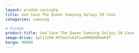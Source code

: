 ```yaml
---
layout: produk-casinghp
title: God Save The Queen Samsung Galaxy S9 Case
categories: samsung

# Produk
product-title: God Save The Queen Samsung Galaxy S9 Case
image-drive: 1pC112bN-HFVxw7sA1Fza4RMO66MUmK9T
harga: 90000
---
```

